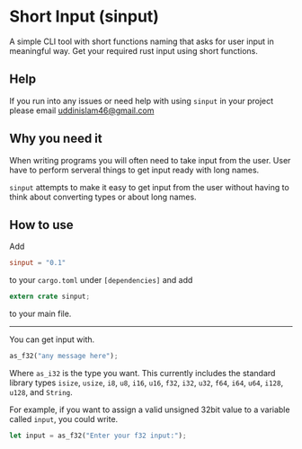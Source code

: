 # Short Input (sinput)
A simple CLI tool with short functions naming that asks for user input in meaningful way. Get your required rust input using short functions.

## Help

If you run into any issues or need help with using `sinput` in your project please email [uddinislam46@gmail.com](mailto:uddinislam46@gmail.com)

## Why you need it

When writing programs you will often need to take input from the user. User have to perform serveral things to get input ready with long names.

`sinput` attempts to make it easy to get input from the user without having to think about converting types or about long names.

## How to use

Add 
```toml
sinput = "0.1"
```
to your `cargo.toml` under `[dependencies]` and add
```rust
extern crate sinput;
```
to your main file.

---

You can get input with.

```rust
as_f32("any message here");
```

Where `as_i32` is the type you want. This currently includes the standard library types `isize`, `usize`, `i8`, `u8`, `i16`, `u16`, `f32`, `i32`, `u32`, `f64`, `i64`, `u64`, `i128`, `u128`, and `String`.

For example, if you want to assign a valid unsigned 32bit value to a variable called `input`, you could write.

```rust
let input = as_f32("Enter your f32 input:");
```
